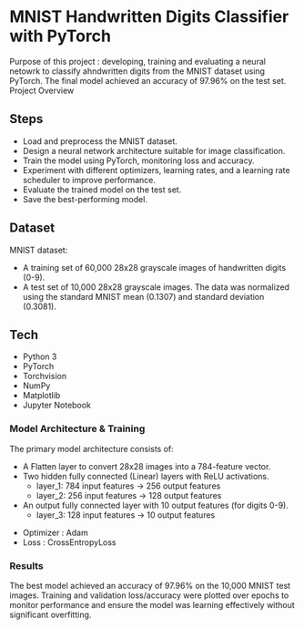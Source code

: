 # MNIST Handwritten Digits Classifier with PyTorch

Purpose of this project : developing, training and evaluating a neural netowrk to classify ahndwritten digits from the MNIST dataset using PyTorch.
The final model achieved an accuracy of 97.96% on the test set.
Project Overview

## Steps
- Load and preprocess the MNIST dataset.
- Design a neural network architecture suitable for image classification.
- Train the model using PyTorch, monitoring loss and accuracy.
- Experiment with different optimizers, learning rates, and a learning rate scheduler to improve performance.
- Evaluate the trained model on the test set.
- Save the best-performing model.

## Dataset
MNIST dataset:
- A training set of 60,000 28x28 grayscale images of handwritten digits (0-9).
- A test set of 10,000 28x28 grayscale images.
The data was normalized using the standard MNIST mean (0.1307) and standard deviation (0.3081).


## Tech 
- Python 3
- PyTorch
- Torchvision
- NumPy
- Matplotlib
- Jupyter Notebook

### Model Architecture & Training

The primary model architecture consists of:

* A Flatten layer to convert 28x28 images into a 784-feature vector.
* Two hidden fully connected (Linear) layers with ReLU activations.
    - layer_1: 784 input features -> 256 output features
    - layer_2: 256 input features -> 128 output features
* An output fully connected layer with 10 output features (for digits 0-9).
    - layer_3: 128 input features -> 10 output features

- Optimizer : Adam
- Loss : CrossEntropyLoss

### Results

The best model achieved an accuracy of 97.96% on the 10,000 MNIST test images. Training and validation loss/accuracy were plotted over epochs to monitor performance and ensure the model was learning effectively without significant overfitting.

